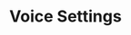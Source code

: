 ---
layout: portfolio
type: project
title: Voice Settings
description: Blahbity blahbity blah
keys:
  project: AmazonVoiceSettings
  company: amazon
year: 2019
tags: ['IVR', 'gen ai', 'artificial intelligence', 'conversational ai', 'leadership', 'personalization', 'product design']
preview:
    title: Voice Settings
    description: 'Rethinking the lead form to include AI, chat, and personalization. Significantly improving the experience and directly increasing lead conversion and revenue.'
    sizzle: 'Rethinking the lead form to include AI, chat, and personalization. Significantly improving the experience and directly increasing lead conversion and revenue.'
---